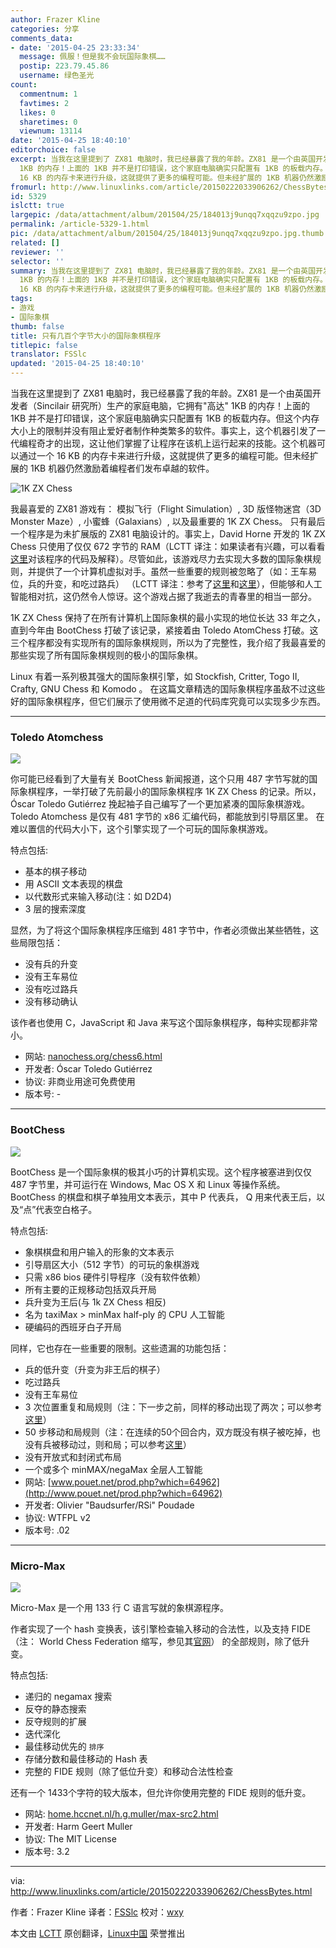 ```yaml
---
author: Frazer Kline
categories: 分享
comments_data:
- date: '2015-04-25 23:33:34'
  message: 佩服！但是我不会玩国际象棋……
  postip: 223.79.45.86
  username: 绿色圣光
count:
  commentnum: 1
  favtimes: 2
  likes: 0
  sharetimes: 0
  viewnum: 13114
date: '2015-04-25 18:40:10'
editorchoice: false
excerpt: 当我在这里提到了 ZX81 电脑时，我已经暴露了我的年龄。ZX81 是一个由英国开发者（Sincilair 研究所）生产的家庭电脑，它拥有&quot;高达&quot;
  1KB 的内存！上面的 1KB 并不是打印错误，这个家庭电脑确实只配置有 1KB 的板载内存。但这个内存大小上的限制并没有阻止爱好者制作种类繁多的软件。事实上，这个机器引发了一代编程奇才的出现，这让他们掌握了让程序在该机上运行起来的技能。这个机器可以通过一个
  16 KB 的内存卡来进行升级，这就提供了更多的编程可能。但未经扩展的 1KB 机器仍然激励着编程者们发布卓越的软件。  我最喜爱的 ZX81 游戏有
fromurl: http://www.linuxlinks.com/article/20150222033906262/ChessBytes.html
id: 5329
islctt: true
largepic: /data/attachment/album/201504/25/184013j9unqq7xqqzu9zpo.jpg
permalink: /article-5329-1.html
pic: /data/attachment/album/201504/25/184013j9unqq7xqqzu9zpo.jpg.thumb.jpg
related: []
reviewer: ''
selector: ''
summary: 当我在这里提到了 ZX81 电脑时，我已经暴露了我的年龄。ZX81 是一个由英国开发者（Sincilair 研究所）生产的家庭电脑，它拥有&quot;高达&quot;
  1KB 的内存！上面的 1KB 并不是打印错误，这个家庭电脑确实只配置有 1KB 的板载内存。但这个内存大小上的限制并没有阻止爱好者制作种类繁多的软件。事实上，这个机器引发了一代编程奇才的出现，这让他们掌握了让程序在该机上运行起来的技能。这个机器可以通过一个
  16 KB 的内存卡来进行升级，这就提供了更多的编程可能。但未经扩展的 1KB 机器仍然激励着编程者们发布卓越的软件。  我最喜爱的 ZX81 游戏有
tags:
- 游戏
- 国际象棋
thumb: false
title: 只有几百个字节大小的国际象棋程序
titlepic: false
translator: FSSlc
updated: '2015-04-25 18:40:10'
---
```


当我在这里提到了 ZX81 电脑时，我已经暴露了我的年龄。ZX81 是一个由英国开发者（Sincilair 研究所）生产的家庭电脑，它拥有"高达" 1KB 的内存！上面的 1KB 并不是打印错误，这个家庭电脑确实只配置有 1KB 的板载内存。但这个内存大小上的限制并没有阻止爱好者制作种类繁多的软件。事实上，这个机器引发了一代编程奇才的出现，这让他们掌握了让程序在该机上运行起来的技能。这个机器可以通过一个 16 KB 的内存卡来进行升级，这就提供了更多的编程可能。但未经扩展的 1KB 机器仍然激励着编程者们发布卓越的软件。


![1K ZX Chess ](/data/attachment/album/201504/25/184013j9unqq7xqqzu9zpo.jpg)


我最喜爱的 ZX81 游戏有： 模拟飞行（Flight Simulation）, 3D 版怪物迷宫（3D Monster Maze）, 小蜜蜂（Galaxians）, 以及最重要的 1K ZX Chess。 只有最后一个程序是为未扩展版的 ZX81 电脑设计的。事实上，David Horne 开发的 1K ZX Chess 只使用了仅仅 672 字节的 RAM（LCTT 译注：如果读者有兴趣，可以看看[这里](http://users.ox.ac.uk/%7Euzdm0006/scans/1kchess/)对该程序的代码及解释）。尽管如此，该游戏尽力去实现大多数的国际象棋规则，并提供了一个计算机虚拟对手。虽然一些重要的规则被忽略了（如：王车易位，兵的升变，和吃过路兵） （LCTT 译注：参考了[这里](http://zh.wikibooks.org/zh/%E5%9B%BD%E9%99%85%E8%B1%A1%E6%A3%8B/%E8%A7%84%E5%88%99)和[这里](http://en.wikipedia.org/wiki/Rules_of_chess)），但能够和人工智能相对抗，这仍然令人惊讶。这个游戏占据了我逝去的青春里的相当一部分。


1K ZX Chess 保持了在所有计算机上国际象棋的最小实现的地位长达 33 年之久，直到今年由 BootChess 打破了该记录，紧接着由 Toledo AtomChess 打破。这三个程序都没有实现所有的国际象棋规则，所以为了完整性，我介绍了我最喜爱的那些实现了所有国际象棋规则的极小的国际象棋。


Linux 有着一系列极其强大的国际象棋引擎，如 Stockfish, Critter, Togo II, Crafty, GNU Chess 和 Komodo 。 在这篇文章精选的国际象棋程序虽敌不过这些好的国际象棋程序，但它们展示了使用微不足道的代码库究竟可以实现多少东西。




---


### Toledo Atomchess


![](/data/attachment/album/201504/25/184015lrqghr0rz0h1th33.png)


你可能已经看到了大量有关 BootChess 新闻报道，这个只用 487 字节写就的国际象棋程序，一举打破了先前最小的国际象棋程序 1K ZX Chess 的记录。所以，Óscar Toledo Gutiérrez 挽起袖子自己编写了一个更加紧凑的国际象棋游戏。Toledo Atomchess 是仅有 481 字节的 x86 汇编代码，都能放到引导扇区里。 在难以置信的代码大小下，这个引擎实现了一个可玩的国际象棋游戏。


特点包括:


* 基本的棋子移动
* 用 ASCII 文本表现的棋盘
* 以代数形式来输入移动(注：如 D2D4)
* 3 层的搜索深度


显然，为了将这个国际象棋程序压缩到 481 字节中，作者必须做出某些牺牲，这些局限包括：


* 没有兵的升变
* 没有王车易位
* 没有吃过路兵
* 没有移动确认


该作者也使用 C，JavaScript 和 Java 来写这个国际象棋程序，每种实现都非常小。


* 网站: [nanochess.org/chess6.html](http://nanochess.org/chess6.html)
* 开发者: Óscar Toledo Gutiérrez
* 协议: 非商业用途可免费使用
* 版本号: -




---


### BootChess


![](/data/attachment/album/201504/25/184016c922qucqqjr7cbrj.png)


BootChess 是一个国际象棋的极其小巧的计算机实现。这个程序被塞进到仅仅 487 字节里，并可运行在 Windows, Mac OS X 和 Linux 等操作系统。BootChess 的棋盘和棋子单独用文本表示，其中 P 代表兵， Q 用来代表王后，以及“点”代表空白格子。


特点包括:


* 象棋棋盘和用户输入的形象的文本表示
* 引导扇区大小（512 字节）的可玩的象棋游戏
* 只需 x86 bios 硬件引导程序（没有软件依赖）
* 所有主要的正规移动包括双兵开局
* 兵升变为王后(与 1k ZX Chess 相反)
* 名为 taxiMax > minMax half-ply 的 CPU 人工智能
* 硬编码的西班牙白子开局


同样，它也存在一些重要的限制。这些遗漏的功能包括：


* 兵的低升变（升变为非王后的棋子）
* 吃过路兵
* 没有王车易位
* 3 次位置重复和局规则（注：下一步之前，同样的移动出现了两次；可以参考[这里](http://www.netplaces.com/chess-basics/ending-the-game/three-position-repetition.htm)）
* 50 步移动和局规则（注：在连续的50个回合内，双方既没有棋子被吃掉，也没有兵被移动过，则和局；可以参考[这里](http://www.chessvariants.org/d.chess/chess.html)）
* 没有开放式和封闭式布局
* 一个或多个 minMAX/negaMax 全层人工智能
* 网站: [www.pouet.net/prod.php?which=64962](http://www.pouet.net/prod.php?which=64962)
* 开发者: Olivier "Baudsurfer/RSi" Poudade
* 协议: WTFPL v2
* 版本号: .02




---


### Micro-Max


![](/data/attachment/album/201504/25/184017vb55on5x5nbbqjbb.png)


Micro-Max 是一个用 133 行 C 语言写就的象棋源程序。


作者实现了一个 hash 变换表，该引擎检查输入移动的合法性，以及支持 FIDE（注： World Chess Federation 缩写，参见其[官网](https://www.fide.com/)） 的全部规则，除了低升变。


特点包括:


* 递归的 negamax 搜索
* 反夺的静态搜索
* 反夺规则的扩展
* 迭代深化
* 最佳移动优先的 `排序`
* 存储分数和最佳移动的 Hash 表
* 完整的 FIDE 规则（除了低位升变）和移动合法性检查


还有一个 1433个字符的较大版本，但允许你使用完整的 FIDE 规则的低升变。


* 网站: [home.hccnet.nl/h.g.muller/max-src2.html](http://home.hccnet.nl/h.g.muller/max-src2.html)
* 开发者: Harm Geert Muller
* 协议: The MIT License
* 版本号: 3.2




---


via: <http://www.linuxlinks.com/article/20150222033906262/ChessBytes.html>


作者：Frazer Kline 译者：[FSSlc](https://github.com/FSSlc) 校对：[wxy](https://github.com/wxy)


本文由 [LCTT](https://github.com/LCTT/TranslateProject) 原创翻译，[Linux中国](http://linux.cn/) 荣誉推出